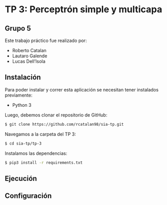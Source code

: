 # TP 3: Perceptrón simple y multicapa

## Grupo 5

Este trabajo práctico fue realizado por:

- Roberto Catalan
- Lautaro Galende
- Lucas Dell’Isola

## Instalación

Para poder instalar y correr esta aplicación se necesitan tener instalados previamente:

- Python 3

Luego, debemos clonar el repositorio de GitHub:

```bash
$ git clone https://github.com/rcatalan98/sia-tp.git
```

Navegamos a la carpeta del TP 3:

```bash
$ cd sia-tp/tp-3
```

Instalamos las dependencias:

```bash
$ pip3 install -r requirements.txt
```

## Ejecución

[comment]: <> (TODO: completar)


## Configuración

[comment]: <> (TODO: completar)


  















